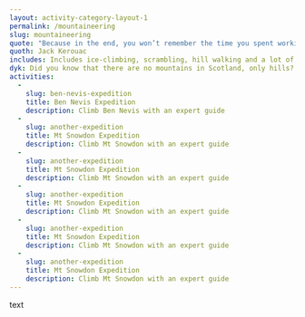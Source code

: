```yaml
---
layout: activity-category-layout-1
permalink: /mountaineering
slug: mountaineering
quote: "Because in the end, you won’t remember the time you spent working in the office or mowing your lawn. Climb that goddamn mountain."
quoth: Jack Kerouac
includes: Includes ice-climbing, scrambling, hill walking and a lot of blown-minds
dyk: Did you know that there are no mountains in Scotland, only hills?
activities:
  -
    slug: ben-nevis-expedition
    title: Ben Nevis Expedition
    description: Climb Ben Nevis with an expert guide
  -
    slug: another-expedition
    title: Mt Snowdon Expedition
    description: Climb Mt Snowdon with an expert guide
  -
    slug: another-expedition
    title: Mt Snowdon Expedition
    description: Climb Mt Snowdon with an expert guide
  -
    slug: another-expedition
    title: Mt Snowdon Expedition
    description: Climb Mt Snowdon with an expert guide
  -
    slug: another-expedition
    title: Mt Snowdon Expedition
    description: Climb Mt Snowdon with an expert guide
  -
    slug: another-expedition
    title: Mt Snowdon Expedition
    description: Climb Mt Snowdon with an expert guide
---
```


text